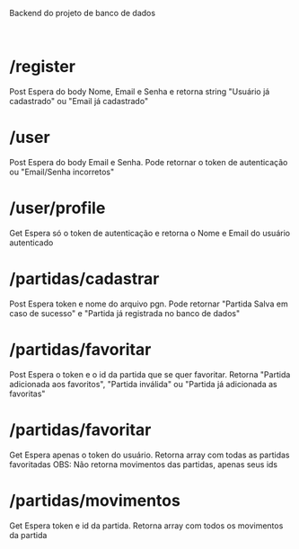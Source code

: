 Backend do projeto de banco de dados

<br>
<h1>/register</h1>
  Post
  Espera do body Nome, Email e Senha e retorna string "Usuário já cadastrado" ou "Email já cadastrado"
<br>
<h1>/user</h1>
  Post
  Espera do body Email e Senha. Pode retornar o token de autenticação ou "Email/Senha incorretos"

<h1>/user/profile</h1>
  Get
  Espera só o token de autenticação e retorna o Nome e Email do usuário autenticado
  
<br>
<h1>/partidas/cadastrar</h1>
  Post
  Espera token e nome do arquivo pgn. Pode retornar "Partida Salva em caso de sucesso" e "Partida já registrada no banco de dados"
  
<h1>/partidas/favoritar</h1> 
  Post
  Espera o token e o id da partida que se quer favoritar. Retorna "Partida adicionada aos favoritos", "Partida inválida" ou "Partida já adicionada as favoritas"
  
<h1>/partidas/favoritar</h1>
  Get
  Espera apenas o token do usuário. Retorna array com todas as partidas favoritadas
  OBS: Não retorna movimentos das partidas, apenas seus ids

<h1>/partidas/movimentos</h1>
  Get
  Espera token e id da partida. Retorna array com todos os movimentos da partida

